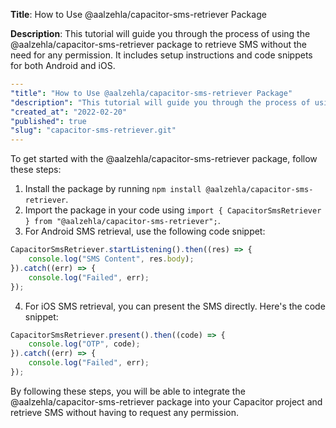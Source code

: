 **Title**: How to Use @aalzehla/capacitor-sms-retriever Package

**Description**: This tutorial will guide you through the process of using the @aalzehla/capacitor-sms-retriever package to retrieve SMS without the need for any permission. It includes setup instructions and code snippets for both Android and iOS.

```yaml
---
"title": "How to Use @aalzehla/capacitor-sms-retriever Package"
"description": "This tutorial will guide you through the process of using the @aalzehla/capacitor-sms-retriever package to retrieve SMS without the need for any permission. It includes setup instructions and code snippets for both Android and iOS."
"created_at": "2022-02-20"
"published": true
"slug": "capacitor-sms-retriever.git"
---
```

To get started with the @aalzehla/capacitor-sms-retriever package, follow these steps:
1. Install the package by running `npm install @aalzehla/capacitor-sms-retriever`.
2. Import the package in your code using `import { CapacitorSmsRetriever } from "@aalzehla/capacitor-sms-retriever";`.
3. For Android SMS retrieval, use the following code snippet:
```javascript
CapacitorSmsRetriever.startListening().then((res) => {
    console.log("SMS Content", res.body);
}).catch((err) => {
    console.log("Failed", err);
});
```
4. For iOS SMS retrieval, you can present the SMS directly. Here's the code snippet:
```javascript
CapacitorSmsRetriever.present().then((code) => {
    console.log("OTP", code);
}).catch((err) => {
    console.log("Failed", err);
});
```

By following these steps, you will be able to integrate the @aalzehla/capacitor-sms-retriever package into your Capacitor project and retrieve SMS without having to request any permission.
